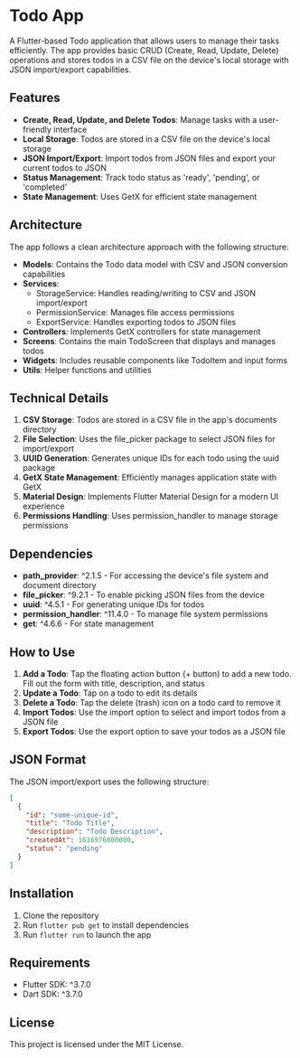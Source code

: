# Todo App

A Flutter-based Todo application that allows users to manage their tasks efficiently. The app provides basic CRUD (Create, Read, Update, Delete) operations and stores todos in a CSV file on the device's local storage with JSON import/export capabilities.

## Features

- **Create, Read, Update, and Delete Todos**: Manage tasks with a user-friendly interface
- **Local Storage**: Todos are stored in a CSV file on the device's local storage
- **JSON Import/Export**: Import todos from JSON files and export your current todos to JSON
- **Status Management**: Track todo status as 'ready', 'pending', or 'completed'
- **State Management**: Uses GetX for efficient state management

## Architecture

The app follows a clean architecture approach with the following structure:

- **Models**: Contains the Todo data model with CSV and JSON conversion capabilities
- **Services**:
  - StorageService: Handles reading/writing to CSV and JSON import/export
  - PermissionService: Manages file access permissions
  - ExportService: Handles exporting todos to JSON files
- **Controllers**: Implements GetX controllers for state management
- **Screens**: Contains the main TodoScreen that displays and manages todos
- **Widgets**: Includes reusable components like TodoItem and input forms
- **Utils**: Helper functions and utilities

## Technical Details

1. **CSV Storage**: Todos are stored in a CSV file in the app's documents directory
2. **File Selection**: Uses the file_picker package to select JSON files for import/export
3. **UUID Generation**: Generates unique IDs for each todo using the uuid package
4. **GetX State Management**: Efficiently manages application state with GetX
5. **Material Design**: Implements Flutter Material Design for a modern UI experience
6. **Permissions Handling**: Uses permission_handler to manage storage permissions

## Dependencies

- **path_provider**: ^2.1.5 - For accessing the device's file system and document directory
- **file_picker**: ^9.2.1 - To enable picking JSON files from the device
- **uuid**: ^4.5.1 - For generating unique IDs for todos
- **permission_handler**: ^11.4.0 - To manage file system permissions
- **get**: ^4.6.6 - For state management

## How to Use

1. **Add a Todo**: Tap the floating action button (+ button) to add a new todo. Fill out the form with title, description, and status
2. **Update a Todo**: Tap on a todo to edit its details
3. **Delete a Todo**: Tap the delete (trash) icon on a todo card to remove it
4. **Import Todos**: Use the import option to select and import todos from a JSON file
5. **Export Todos**: Use the export option to save your todos as a JSON file

## JSON Format

The JSON import/export uses the following structure:

```json
[
  {
    "id": "some-unique-id",
    "title": "Todo Title",
    "description": "Todo Description",
    "createdAt": 1616976000000,
    "status": "pending"
  }
]
```

## Installation

1. Clone the repository
2. Run `flutter pub get` to install dependencies
3. Run `flutter run` to launch the app

## Requirements

- Flutter SDK: ^3.7.0
- Dart SDK: ^3.7.0

## License

This project is licensed under the MIT License.
